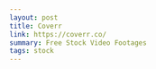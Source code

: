 ```yaml
---
layout: post
title: Coverr
link: https://coverr.co/
summary: Free Stock Video Footages
tags: stock
---
```

